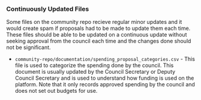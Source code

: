 ### Continuously Updated Files

Some files on the community repo recieve regular minor updates and it would create spam if proposals had to be made to update them each time. These files should be able to be updated on a continuous update without seeking approval from the council each time and the changes done should not be significant.

* `community-repo/documentation/spending_proposal_categories.csv` - This file is used to categorize the spending done by the council. This document is usually updated by the Council Secretary or Deputy Council Secretary and is used to understand how funding is used on the platform. Note that it only records approved spending by the council and does not set out budgets for use.
